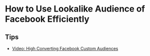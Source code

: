 # How to Use Lookalike Audience of Facebook Efficiently

## Tips
  - [Video: High Converting Facebook Custom Audiences](https://www.youtube.com/watch?v=qZONBkRM-8g)
